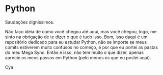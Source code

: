 # Python
 Saudações dignissimos.

 Não faço ideia de como você chegou até aqui, mas você chegou, logo, me sinto na obrigação de te dizer o que é tudo isso.
 Bom, isso daqui é um repositório dedicado para eu estudar Python, não se importe se meus comits estiverem muito confusos no começo, é por que eu portei as pastas do meu Mega Sync.
 Então é isso, não tem muito o que dizer, apenas aprecie os meus passos em Python (pelo menos os que eu postei aqui).

 Cya